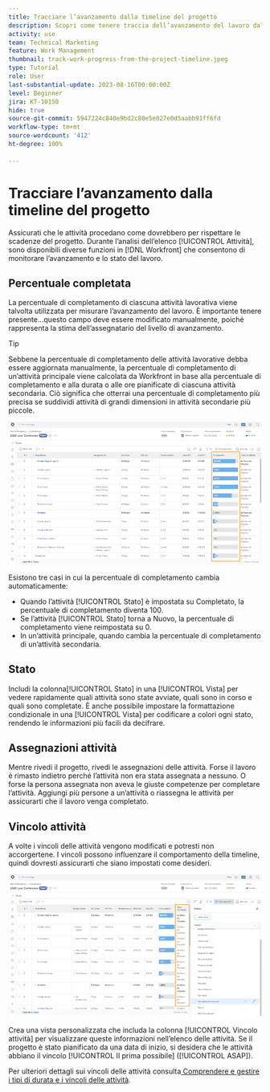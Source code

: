 ```yaml
---
title: Tracciare l’avanzamento dalla timeline del progetto
description: Scopri come tenere traccia dell’avanzamento del lavoro dalla timeline del progetto in  [!DNL  Workfront]  utilizzando percentuali di completamento, stato, assegnazioni o vincoli.
activity: use
team: Technical Marketing
feature: Work Management
thumbnail: track-work-progress-from-the-project-timeline.jpeg
type: Tutorial
role: User
last-substantial-update: 2023-08-16T00:00:00Z
level: Beginner
jira: KT-10150
hide: true
source-git-commit: 5947224c840e9bd2c80e5e027e0d5aabb91ff6fd
workflow-type: tm+mt
source-wordcount: '412'
ht-degree: 100%

---
```


# Tracciare l’avanzamento dalla timeline del progetto

Assicurati che le attività procedano come dovrebbero per rispettare le scadenze del progetto. Durante l’analisi dell’elenco [!UICONTROL Attività], sono disponibili diverse funzioni in [!DNL  Workfront] che consentono di monitorare l’avanzamento e lo stato del lavoro.

## Percentuale completata

La percentuale di completamento di ciascuna attività lavorativa viene talvolta utilizzata per misurare l’avanzamento del lavoro. È importante tenere presente...questo campo deve essere modificato manualmente, poiché rappresenta la stima dell’assegnatario del livello di avanzamento.

>[!TIP]
>
>Sebbene la percentuale di completamento delle attività lavorative debba essere aggiornata manualmente, la percentuale di completamento di un’attività principale viene calcolata da Workfront in base alla percentuale di completamento e alla durata o alle ore pianificate di ciascuna attività secondaria. Ciò significa che otterrai una percentuale di completamento più precisa se suddividi attività di grandi dimensioni in attività secondarie più piccole.


![Elenco attività progetto con colonna [!UICONTROL Percentuale di completamento] ](assets/planner-fund-task-percent-complete.png)

Esistono tre casi in cui la percentuale di completamento cambia automaticamente:

* Quando l’attività [!UICONTROL Stato] è impostata su Completato, la percentuale di completamento diventa 100.
* Se l’attività [!UICONTROL Stato] torna a Nuovo, la percentuale di completamento viene reimpostata su 0.
* In un’attività principale, quando cambia la percentuale di completamento di un’attività secondaria.

## Stato

Includi la colonna[!UICONTROL Stato] in una [!UICONTROL Vista] per vedere rapidamente quali attività sono state avviate, quali sono in corso e quali sono completate. È anche possibile impostare la formattazione condizionale in una [!UICONTROL Vista] per codificare a colori ogni stato, rendendo le informazioni più facili da decifrare.

## Assegnazioni attività

Mentre rivedi il progetto, rivedi le assegnazioni delle attività. Forse il lavoro è rimasto indietro perché l’attività non era stata assegnata a nessuno. O forse la persona assegnata non aveva le giuste competenze per completare l’attività. Aggiungi più persone a un’attività o riassegna le attività per assicurarti che il lavoro venga completato.

## Vincolo attività

A volte i vincoli delle attività vengono modificati e potresti non accorgertene. I vincoli possono influenzare il comportamento della timeline, quindi dovresti assicurarti che siano impostati come desideri.

![Elenco attività progetto con colonna vincolo attività](assets/planner-fund-task-constraint.png)

Crea una vista personalizzata che includa la colonna [!UICONTROL Vincolo attività] per visualizzare queste informazioni nell’elenco delle attività. Se il progetto è stato pianificato da una data di inizio, si desidera che le attività abbiano il vincolo [!UICONTROL Il prima possibile] ([!UICONTROL ASAP]).

Per ulteriori dettagli sui vincoli delle attività consulta[ Comprendere e gestire i tipi di durata e i vincoli delle attività](https://experienceleague.adobe.com/docs/workfront-learn/tutorials-workfront/manage-work/intermediate-projects/understand-and-manage-duration-types-and-task-constraints.html?lang=it).
